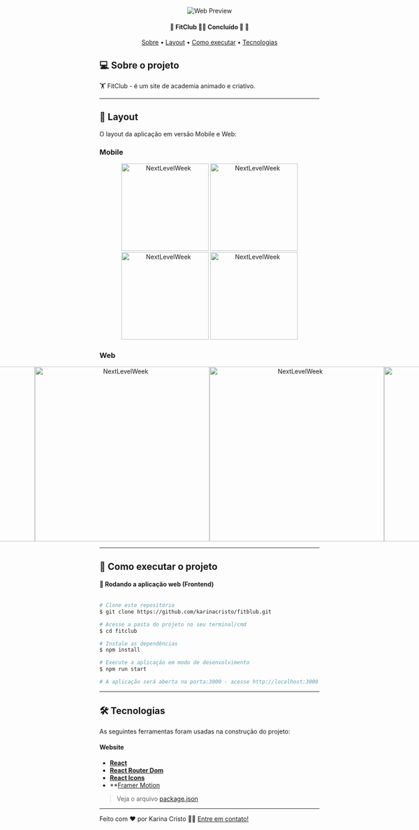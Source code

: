 <p align="center">
  <img alt="Web Preview" src="https://user-images.githubusercontent.com/94079921/191123318-2be99369-3bba-4da5-a749-9f422bf21858.png">
</p>

<h4 align="center"> 
	 🚧 FitClub 🏋️‍♀️ Concluído 🚀 🚧
</h4>

<p align="center">
 <a href="#-sobre-o-projeto">Sobre</a> •
 <a href="#-layout">Layout</a> • 
 <a href="#-como-executar-o-projeto">Como executar</a> • 
 <a href="#-tecnologias">Tecnologias</a>
</p>

## 💻 Sobre o projeto

🏋️‍ FitClub - é um site de academia animado e criativo.

---


## 🎨 Layout

O layout da aplicação em versão Mobile e Web:

### Mobile

<p align="center">
  <img alt="NextLevelWeek" title="#NextLevelWeek" src="https://user-images.githubusercontent.com/94079921/191124265-db983dbf-74c5-42cd-926f-96f4194501d4.png" width="200px">

  <img alt="NextLevelWeek" title="#NextLevelWeek" src="https://user-images.githubusercontent.com/94079921/191124528-6ccc9b42-e5b7-4508-8bac-6d1e5b9d89ab.png" width="200px">
  
  <img alt="NextLevelWeek" title="#NextLevelWeek" src="https://user-images.githubusercontent.com/94079921/191124839-8ac5dc7b-8afa-4c8d-8152-60b8f952c0ce.png" width="200px">
  
  <img alt="NextLevelWeek" title="#NextLevelWeek" src="https://user-images.githubusercontent.com/94079921/191124982-adee360f-a630-4c5c-b231-ad6f0fd84fb6.png" width="200px">
</p>

### Web

<p align="center" style="display: flex; align-items: flex-start; justify-content: center;">
  <img alt="NextLevelWeek" title="#NextLevelWeek" src="https://user-images.githubusercontent.com/94079921/191125183-d2f8361f-4059-44af-a9ad-7bc28ece0fc8.png" width="400px">

  <img alt="NextLevelWeek" title="#NextLevelWeek" src="https://user-images.githubusercontent.com/94079921/191125371-bbd8cd78-99e7-41af-9d8d-60e6d35a3de5.png" width="400px">
  
  <img alt="NextLevelWeek" title="#NextLevelWeek" src="https://user-images.githubusercontent.com/94079921/191125533-d170d995-6c3f-49d6-92d1-9eed966f6f48.png" width="400px">
  
  <img alt="NextLevelWeek" title="#NextLevelWeek" src="https://user-images.githubusercontent.com/94079921/191125648-b3190593-285b-4e9a-a0cd-a830556f11fe.png" width="400px">
  
</p>

---

## 🚀 Como executar o projeto

#### 🧭 Rodando a aplicação web (Frontend)

```bash

# Clone este repositório
$ git clone https://github.com/karinacristo/fitblub.git

# Acesse a pasta do projeto no seu terminal/cmd
$ cd fitclub

# Instale as dependências
$ npm install

# Execute a aplicação em modo de desenvolvimento
$ npm run start

# A aplicação será aberta na porta:3000 - acesse http://localhost:3000

```

---

## 🛠 Tecnologias

As seguintes ferramentas foram usadas na construção do projeto:

#### **Website**

-   **[React](https://reactjs.org/)**
-   **[React Router Dom](https://github.com/ReactTraining/react-router/tree/master/packages/react-router-dom)**
-   **[React Icons](https://react-icons.github.io/react-icons/)**
-   **[Framer Motion](https://www.framer.com/motion/)

> Veja o arquivo  [package.json](https://github.com/karinacristo/fitblub/blob/main/package.json)

---

Feito com ❤️ por Karina Cristo 👋🏽 [Entre em contato!](https://www.linkedin.com/in/karina-cristo/)
